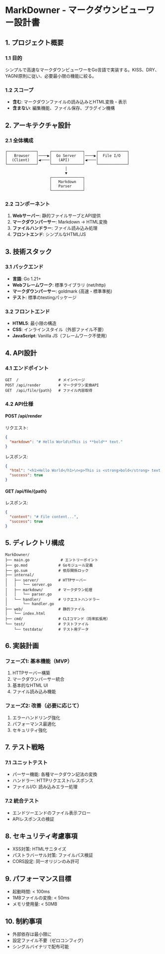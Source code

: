 # MarkDowner - マークダウンビューワー設計書

## 1. プロジェクト概要

### 1.1 目的
シンプルで高速なマークダウンビューワーをGo言語で実装する。KISS、DRY、YAGNI原則に従い、必要最小限の機能に絞る。

### 1.2 スコープ
- **含む**: マークダウンファイルの読み込みとHTML変換・表示
- **含まない**: 編集機能、ファイル保存、プラグイン機構

## 2. アーキテクチャ設計

### 2.1 全体構成
```
┌─────────────┐     ┌──────────────┐     ┌─────────────┐
│   Browser   │────▶│  Go Server   │────▶│  File I/O   │
│  (Client)   │◀────│   (API)      │◀────│             │
└─────────────┘     └──────────────┘     └─────────────┘
                           │
                           ▼
                    ┌──────────────┐
                    │   Markdown   │
                    │   Parser     │
                    └──────────────┘
```

### 2.2 コンポーネント
1. **Webサーバー**: 静的ファイルサーブとAPI提供
2. **マークダウンパーサー**: Markdown → HTML変換
3. **ファイルハンドラー**: ファイル読み込み処理
4. **フロントエンド**: シンプルなHTML/JS

## 3. 技術スタック

### 3.1 バックエンド
- **言語**: Go 1.21+
- **Webフレームワーク**: 標準ライブラリ (net/http)
- **マークダウンパーサー**: goldmark (高速・標準準拠)
- **テスト**: 標準のtestingパッケージ

### 3.2 フロントエンド
- **HTML5**: 最小限の構造
- **CSS**: インラインスタイル（外部ファイル不要）
- **JavaScript**: Vanilla JS（フレームワーク不使用）

## 4. API設計

### 4.1 エンドポイント
```
GET  /                  # メインページ
POST /api/render        # マークダウン変換API
GET  /api/file/{path}   # ファイル内容取得
```

### 4.2 API仕様

#### POST /api/render
リクエスト:
```json
{
  "markdown": "# Hello World\nThis is **bold** text."
}
```

レスポンス:
```json
{
  "html": "<h1>Hello World</h1>\n<p>This is <strong>bold</strong> text.</p>",
  "success": true
}
```

#### GET /api/file/{path}
レスポンス:
```json
{
  "content": "# File content...",
  "success": true
}
```

## 5. ディレクトリ構成

```
MarkDowner/
├── main.go              # エントリーポイント
├── go.mod              # Goモジュール定義
├── go.sum              # 依存関係ロック
├── internal/
│   ├── server/         # HTTPサーバー
│   │   └── server.go
│   ├── markdown/       # マークダウン処理
│   │   └── parser.go
│   └── handler/        # リクエストハンドラー
│       └── handler.go
├── web/                # 静的ファイル
│   └── index.html
├── cmd/                # CLIコマンド（将来拡張用）
└── test/               # テストファイル
    └── testdata/       # テスト用データ
```

## 6. 実装計画

### フェーズ1: 基本機能（MVP）
1. HTTPサーバー構築
2. マークダウンパーサー統合
3. 基本的なHTML UI
4. ファイル読み込み機能

### フェーズ2: 改善（必要に応じて）
1. エラーハンドリング強化
2. パフォーマンス最適化
3. セキュリティ強化

## 7. テスト戦略

### 7.1 ユニットテスト
- パーサー機能: 各種マークダウン記法の変換
- ハンドラー: HTTPリクエスト/レスポンス
- ファイルI/O: 読み込みエラー処理

### 7.2 統合テスト
- エンドツーエンドのファイル表示フロー
- APIレスポンスの検証

## 8. セキュリティ考慮事項
- XSS対策: HTMLサニタイズ
- パストラバーサル対策: ファイルパス検証
- CORS設定: 同一オリジンのみ許可

## 9. パフォーマンス目標
- 起動時間: < 100ms
- 1MBファイルの変換: < 50ms
- メモリ使用量: < 50MB

## 10. 制約事項
- 外部依存は最小限に
- 設定ファイル不要（ゼロコンフィグ）
- シングルバイナリで配布可能